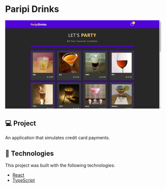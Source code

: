 # Paripi Drinks
<img src="src/assets/cover.png" alt="paripi-drinks-cover" />

## 💻 Project
An application that simulates credit card payments.

## 🧪 Technologies
This project was built with the following technologies:
- [React](https://reactjs.org)
- [TypeScript](https://www.typescriptlang.org/)
